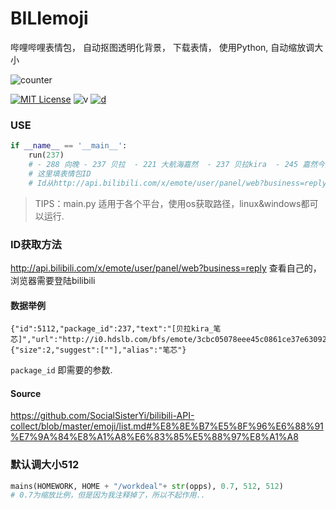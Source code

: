 # BILIemoji

哔哩哔哩表情包， 自动抠图透明化背景， 下载表情， 使用Python, 自动缩放调大小

![counter](https://count.getloli.com/get/@sudoskys-github-BILIemoji?theme=moebooru)

[![MIT License](https://img.shields.io/badge/LICENSE-MIT-ff69b4)](http://choosealicense.com/licenses/mit/) 
![v](https://img.shields.io/badge/Version-220121-9cf)
[![d](https://img.shields.io/badge/Sponsor-me-ff69b4)](https://azz.net/ly233)

### USE
```python
if __name__ == '__main__':
    run(237)
    # - 288 向晚 - 237 贝拉  - 221 大航海嘉然  - 237 贝拉kira  - 245 嘉然今天吃什么 -288 向晚大魔王 -333 乃琳Queen  -339 珈乐Carol
    # 这里填表情包ID
    # Id从http://api.bilibili.com/x/emote/user/panel/web?business=reply查看自己的，来源
```

>TIPS：main.py 适用于各个平台，使用os获取路径，linux&windows都可以运行.

### ID获取方法
http://api.bilibili.com/x/emote/user/panel/web?business=reply 查看自己的，浏览器需要登陆bilibili

#### 数据举例
```
{"id":5112,"package_id":237,"text":"[贝拉kira_笔芯]","url":"http://i0.hdslb.com/bfs/emote/3cbc05078eee45c0861ce37e63092e379ae93d57.png","mtime":1637148616,"type":3,"attr":0,"meta":{"size":2,"suggest":[""],"alias":"笔芯"}
```
```package_id``` 即需要的参数.


#### Source
https://github.com/SocialSisterYi/bilibili-API-collect/blob/master/emoji/list.md#%E8%8E%B7%E5%8F%96%E6%88%91%E7%9A%84%E8%A1%A8%E6%83%85%E5%88%97%E8%A1%A8



### 默认调大小512
```python
mains(HOMEWORK, HOME + "/workdeal"+ str(opps), 0.7, 512, 512)
# 0.7为缩放比例，但是因为我注释掉了，所以不起作用..
```
